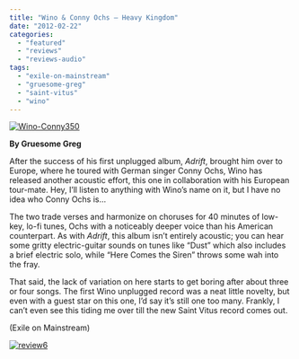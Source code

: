 ```yaml
---
title: "Wino & Conny Ochs – Heavy Kingdom"
date: "2012-02-22"
categories: 
  - "featured"
  - "reviews"
  - "reviews-audio"
tags: 
  - "exile-on-mainstream"
  - "gruesome-greg"
  - "saint-vitus"
  - "wino"
---
```


[![](http://www.hellbound.ca/wp-content/uploads/2012/02/Wino-Conny350.jpg "Wino-Conny350")](http://www.hellbound.ca/wp-content/uploads/2012/02/Wino-Conny350.jpg)

**By Gruesome Greg**

After the success of his first unplugged album, _Adrift_, brought him over to Europe, where he toured with German singer Conny Ochs, Wino has released another acoustic effort, this one in collaboration with his European tour-mate. Hey, I’ll listen to anything with Wino’s name on it, but I have no idea who Conny Ochs is…

The two trade verses and harmonize on choruses for 40 minutes of low-key, lo-fi tunes, Ochs with a noticeably deeper voice than his American counterpart. As with _Adrift_, this album isn’t entirely acoustic; you can hear some gritty electric-guitar sounds on tunes like “Dust” which also includes a brief electric solo, while “Here Comes the Siren” throws some wah into the fray.

That said, the lack of variation on here starts to get boring after about three or four songs. The first Wino unplugged record was a neat little novelty, but even with a guest star on this one, I’d say it’s still one too many. Frankly, I can’t even see this tiding me over till the new Saint Vitus record comes out.

(Exile on Mainstream)

[![](http://www.hellbound.ca/wp-content/uploads/2009/08/review6.png "review6")](http://www.hellbound.ca/wp-content/uploads/2009/08/review6.png)
